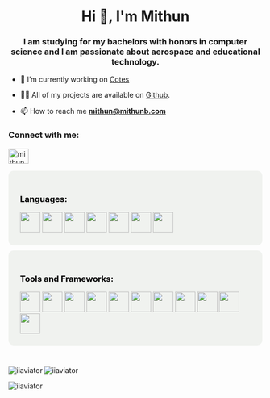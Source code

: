 <h1 align="center">Hi 👋, I'm Mithun</h1>
<h3 align="center">I am studying for my bachelors with honors in computer science and I am passionate about aerospace and educational technology.</h3>

- 🔭 I’m currently working on [Cotes](https://github.com/mithunb9/cotes)

- 👨‍💻 All of my projects are available on [Github](https://github.com/mithunb9?tab=repositories).

- 📫 How to reach me **mithun@mithunb.com**

<h3 align="left">Connect with me:</h3>
<p align="left">
<a href="https://linkedin.com/in/mithunb9" target="blank"><img align="center" src="https://raw.githubusercontent.com/rahuldkjain/github-profile-readme-generator/master/src/images/icons/Social/linked-in-alt.svg" alt="mithunb9" height="30" width="40" /></a>
</p>

<div style="background-color: #F0F2EF; color: black; border: 3px solid; border-color: #F0F2EF; border-radius: 10px; padding: 20px;">
    <h3 align="left">Languages:</h3>
    <img width="40" height="40" src="https://cdn.jsdelivr.net/gh/devicons/devicon/icons/javascript/javascript-original.svg" />
    <img width="40" height="40" src="https://cdn.jsdelivr.net/gh/devicons/devicon/icons/python/python-original.svg" />
    <img width="40" height="40" src="https://cdn.jsdelivr.net/gh/devicons/devicon/icons/typescript/typescript-original.svg" /> 
    <img width="40" height="40" src="https://cdn.jsdelivr.net/gh/devicons/devicon/icons/java/java-original-wordmark.svg" />
    <img width="40" height="40" src="https://cdn.jsdelivr.net/gh/devicons/devicon/icons/cplusplus/cplusplus-original.svg" />
    <img width="40" height="40" src="https://cdn.jsdelivr.net/gh/devicons/devicon/icons/html5/html5-plain-wordmark.svg" />
    <img width="40" height="40" src="https://cdn.jsdelivr.net/gh/devicons/devicon/icons/css3/css3-plain-wordmark.svg" />
</div>

<div style="background-color: #F0F2EF; color: black; border: 3px solid; border-color: #F0F2EF; border-radius: 10px; padding: 20px; margin-top: 10px; margin-bottom: 10px;">
    <h3 align="left">Tools and Frameworks:</h3>
    <img width="40" heihgt="40" src="https://cdn.jsdelivr.net/gh/devicons/devicon/icons/react/react-original-wordmark.svg" />
    <img width="40" height="40" src="https://cdn.jsdelivr.net/gh/devicons/devicon/icons/nextjs/nextjs-original-wordmark.svg" />
    <img width="40" height="40" src="https://cdn.jsdelivr.net/gh/devicons/devicon/icons/vuejs/vuejs-original-wordmark.svg" />
    <img width="40" height="40" src="https://cdn.jsdelivr.net/gh/devicons/devicon/icons/svelte/svelte-original-wordmark.svg" />
    <img width="40" height="40" src="https://cdn.jsdelivr.net/gh/devicons/devicon/icons/nodejs/nodejs-plain-wordmark.svg" />
    <img width="40" height="40" src="https://cdn.jsdelivr.net/gh/devicons/devicon/icons/tailwindcss/tailwindcss-original-wordmark.svg" />
    <img width="40" height="40" src="https://cdn.jsdelivr.net/gh/devicons/devicon/icons/git/git-original.svg" />
    <img width="40" height="40" src="https://cdn.jsdelivr.net/gh/devicons/devicon/icons/github/github-original-wordmark.svg" />
    <img width="40" height="40" src="https://cdn.jsdelivr.net/gh/devicons/devicon/icons/flask/flask-original-wordmark.svg" />
    <img width="40" height="40" src="https://cdn.jsdelivr.net/gh/devicons/devicon/icons/linux/linux-original.svg" />
    <img width="40" height="40" src="https://cdn.jsdelivr.net/gh/devicons/devicon/icons/mongodb/mongodb-original-wordmark.svg" />
</div>

<br>

<div>
    <p><img align="left" src="https://github-readme-stats.vercel.app/api/top-langs?username=mithunb9&show_icons=true&locale=en&layout=compact&theme=gruvbox&count_private=true" alt="iiaviator" /></p>
    <p>&nbsp;<img align="left" src="https://github-readme-stats.vercel.app/api?username=mithunb9&show_icons=true&locale=en&theme=gruvbox&count_private=true" alt="iiaviator" /></p>
    <p>&nbsp;<img align="left" src="https://github-readme-streak-stats.herokuapp.com/?user=mithunb9&theme=gruvbox&count_private=true" alt="iiaviator" /></p>
</div>

<br>
